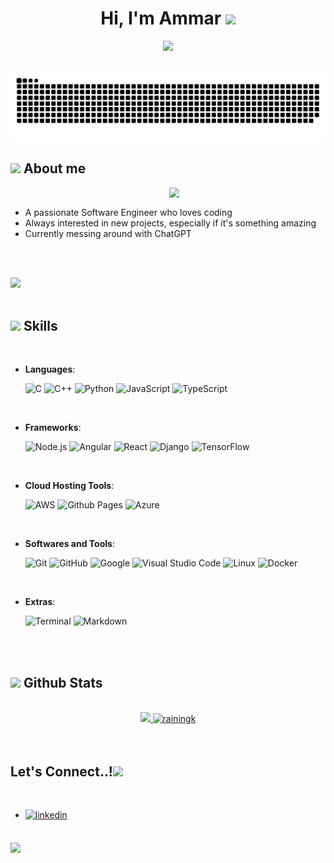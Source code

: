 
<h1 align="center"><b>Hi, I'm Ammar </b><img src="https://media.giphy.com/media/hvRJCLFzcasrR4ia7z/giphy.gif" width="35"></h1>

<p align="center">
  <a href="https://github.com/DenverCoder1/readme-typing-svg"><img src="https://readme-typing-svg.herokuapp.com?font=Time+New+Roman&color=cyan&size=25&center=true&vCenter=true&width=600&height=100&lines=Software+Engineer;Always+On+The+Lookout+For+New+Tech"></a>
</p>

<br>

<picture>
  <source media="(prefers-color-scheme: dark)" srcset="https://github.com/RainingK/RainingK/blob/output/github-snake-dark.svg" />
  <source media="(prefers-color-scheme: light)" srcset="https://github.com/RainingK/RainingK/blob/output/github-snake.svg" />
  <img alt="github-snake" src="https://github.com/RainingK/RainingK/blob/output/github-snake.svg" />
</picture>
<!-- ![snek svg](https://github.com/RainingK/RainingK/blob/output/github-snake-dark.svg) -->


<br>
	
## <img src = "https://user-images.githubusercontent.com/37976857/212146339-1deb4566-14b1-4824-b425-9977c2359311.gif" width = 50px> **About me**

<img align="right" src="https://user-images.githubusercontent.com/37976857/212146760-abe9f81b-cce9-4491-ad55-a87c874025a1.gif" width = 250px>

<br>

- A passionate Software Engineer who loves coding
- Always interested in new projects, especially if it's something amazing
- Currently messing around with ChatGPT

<br><br>

<img src="https://user-images.githubusercontent.com/73097560/115834477-dbab4500-a447-11eb-908a-139a6edaec5c.gif"><br><br>

## <img src="https://media2.giphy.com/media/QssGEmpkyEOhBCb7e1/giphy.gif?cid=ecf05e47a0n3gi1bfqntqmob8g9aid1oyj2wr3ds3mg700bl&rid=giphy.gif" width ="25"><b> Skills</b>
<br>

<p align="center">

- **Languages**:
    
    ![C](https://img.shields.io/badge/C%20-%232370ED.svg?style=for-the-badge&logo=c&logoColor=white)
    ![C++](https://img.shields.io/badge/C++%20-%2300599C.svg?style=for-the-badge&logo=c%2B%2B&logoColor=white)
    ![Python](https://img.shields.io/badge/Python%20-%2314354C.svg?style=for-the-badge&logo=python&logoColor=white)
    ![JavaScript](https://img.shields.io/badge/JavaScript%20-%23F7DF1E.svg?style=for-the-badge&logo=javascript&logoColor=black)
    ![TypeScript](https://img.shields.io/badge/Typescript-2f74c0?style=for-the-badge&logo=typescript&logoColor=white)

<br>   
    
- **Frameworks**:

   ![Node.js](https://img.shields.io/badge/Node.js-339933?style=for-the-badge&logo=nodedotjs&logoColor=white)
   ![Angular](https://img.shields.io/badge/Angular-DD0031?style=for-the-badge&logo=angular&logoColor=white)
   ![React](https://img.shields.io/badge/React-20232A?style=for-the-badge&logo=react&logoColor=61DAFB)
   ![Django](https://img.shields.io/badge/Django-092E20?style=for-the-badge&logo=django&logoColor=green)
   ![TensorFlow](https://img.shields.io/badge/TensorFlow-FF6F00?style=for-the-badge&logo=TensorFlow&logoColor=white)

<br>

- **Cloud Hosting Tools**:

    ![AWS](https://img.shields.io/badge/Amazon_AWS-FF9900?style=for-the-badge&logo=amazonaws&logoColor=white)
    ![Github Pages](https://img.shields.io/badge/GitHub%20Pages-%23327FC7.svg?style=for-the-badge&logo=github&logoColor=white)
    ![Azure](https://img.shields.io/badge/microsoft%20azure-0089D6?style=for-the-badge&logo=microsoft-azure&logoColor=white)
    
<br>

- **Softwares and Tools**:

    ![Git](https://img.shields.io/badge/git-%23F05033.svg?style=for-the-badge&logo=git&logoColor=white)
    ![GitHub](https://img.shields.io/badge/github-%23121011.svg?style=for-the-badge&logo=github&logoColor=white)
    ![Google](https://img.shields.io/badge/google-%234285F4.svg?style=for-the-badge&logo=google&logoColor=white)
    ![Visual Studio Code](https://img.shields.io/badge/Visual%20Studio%20Code-0078d7.svg?style=for-the-badge&logo=visual-studio-code&logoColor=white)
    ![Linux](https://img.shields.io/badge/Linux-FCC624?style=for-the-badge&logo=linux&logoColor=black)
    ![Docker](https://img.shields.io/badge/Docker-2CA5E0?style=for-the-badge&logo=docker&logoColor=white)

<br>

- **Extras**:

    ![Terminal](https://img.shields.io/badge/Terminal-%23054020?style=for-the-badge&logo=gnu-bash&logoColor=white)
    ![Markdown](https://img.shields.io/badge/markdown-%23000000.svg?style=for-the-badge&logo=markdown&logoColor=white)   


</p>

<br>

<br>


## <img src="https://media.giphy.com/media/iY8CRBdQXODJSCERIr/giphy.gif" width="35"><b> Github Stats </b>
<br>

<div align="center">
<a href="https://github.com/RainingK/">
  <img src="https://github-readme-stats-git-masterrstaa-rickstaa.vercel.app/api?username=rainingk&include_all_commits=true&count_private=true&show_icons=true&line_height=20&title_color=7A7ADB&icon_color=2234AE&text_color=D3D3D3&bg_color=0,000000,130F40" width="450"/>
  <img src="https://github-readme-stats-git-masterrstaa-rickstaa.vercel.app/api/top-langs?username=rainingk&show_icons=true&locale=en&layout=compact&line_height=20&title_color=7A7ADB&icon_color=2234AE&text_color=D3D3D3&bg_color=0,000000,130F40" width="375"  alt="rainingk"/>

</a>
</div>

<br>
<br>

## <b> Let's Connect..!</b><img src="https://user-images.githubusercontent.com/37976857/212147270-8531ad6a-1f14-4e02-bbbf-5cfccf5c25e0.gif" width ="80">
<br>
<div align='left'>

<ul>

<li>
<a href="https://linkedin.com/in/ammarj98" target="_blank">
<img src="https://img.shields.io/badge/linkedin:  Ammar Joher-%2300acee.svg?color=405DE6&style=for-the-badge&logo=linkedin&logoColor=white" alt=linkedin style="margin-bottom: 5px;"/>
</a>
</li>
	
</ul>
</div>

<br>
<img src="https://user-images.githubusercontent.com/73097560/115834477-dbab4500-a447-11eb-908a-139a6edaec5c.gif">
